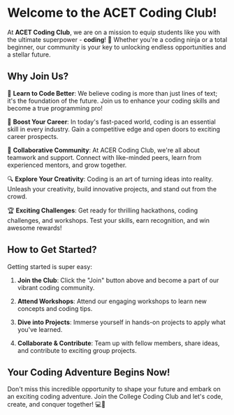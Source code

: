 # Welcome to the ACET Coding Club!

At **ACET Coding Club**, we are on a mission to equip students like you with the ultimate superpower - **coding**! 🚀 Whether you're a coding ninja or a total beginner, our community is your key to unlocking endless opportunities and a stellar future.

## Why Join Us?

🧠 **Learn to Code Better**: We believe coding is more than just lines of text; it's the foundation of the future. Join us to enhance your coding skills and become a true programming pro!

💼 **Boost Your Career**: In today's fast-paced world, coding is an essential skill in every industry. Gain a competitive edge and open doors to exciting career prospects.

🤝 **Collaborative Community**: At ACER Coding Club, we're all about teamwork and support. Connect with like-minded peers, learn from experienced mentors, and grow together.

🔍 **Explore Your Creativity**: Coding is an art of turning ideas into reality. Unleash your creativity, build innovative projects, and stand out from the crowd.

🏆 **Exciting Challenges**: Get ready for thrilling hackathons, coding challenges, and workshops. Test your skills, earn recognition, and win awesome rewards!

## How to Get Started?

Getting started is super easy:

1. **Join the Club**: Click the "Join" button above and become a part of our vibrant coding community.

2. **Attend Workshops**: Attend our engaging workshops to learn new concepts and coding tips.

3. **Dive into Projects**: Immerse yourself in hands-on projects to apply what you've learned.

4. **Collaborate & Contribute**: Team up with fellow members, share ideas, and contribute to exciting group projects.

## Your Coding Adventure Begins Now!

Don't miss this incredible opportunity to shape your future and embark on an exciting coding adventure. Join the College Coding Club and let's code, create, and conquer together! 💻🌟